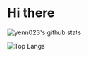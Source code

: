 # Hi there

![yenn023's github stats](https://github-readme-stats.vercel.app/api?username=yenn023&show_icons=true)

![Top Langs](https://github-readme-stats.vercel.app/api/top-langs/?username=yenn023&layout=compact)
